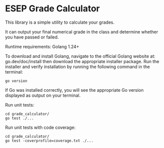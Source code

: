 # ESEP Grade Calculator

This library is a simple utility to calculate your grades.

It can output your final numerical grade in the class and determine whether you have passed or failed.

Runtime requirements:
Golang 1.24+

To download and install Golang, navigate to the official Golang website at: go.dev/doc/install then download the appropriate installer package. Run the installer and verify installation by running the following command in the terminal:
```
go version
```

If Go was installed correctly, you will see the appropriate Go version displayed as output on your terminal.



Run unit tests:
```
cd grade_calculator/
go test ./...
```

Run unit tests with code coverage:
```
cd grade_calculator/
go test -coverprofile=coverage.txt ./...
```